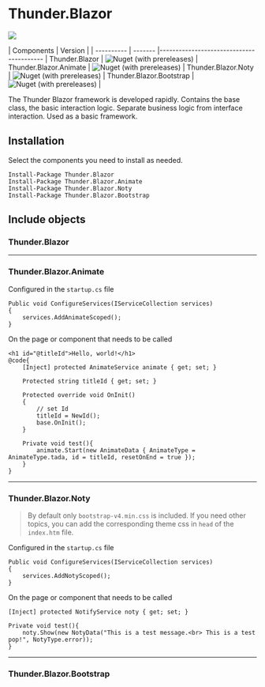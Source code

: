# Thunder.Blazor
![](https://img.shields.io/badge/.NetCore%203.0-SDK%203.0.100--preview7--012821-sucess)

| Components | Version |
| ---------- | ------- |----------------------------------------- |
Thunder.Blazor | ![Nuget (with prereleases)](https://img.shields.io/nuget/v/thunder.blazor) |
Thunder.Blazor.Animate | ![Nuget (with prereleases)](https://img.shields.io/nuget/v/thunder.blazor.animate) |
Thunder.Blazor.Noty | ![Nuget (with prereleases)](https://img.shields.io/nuget/vpre/thunder.blazor.noty) |
Thunder.Blazor.Bootstrap | ![Nuget (with prereleases)](https://img.shields.io/nuget/v/thunder.blazor.bootstrap) |

The Thunder Blazor framework is developed rapidly. Contains the base class, the basic interaction logic. Separate business logic from interface interaction. Used as a basic framework.

## Installation
Select the components you need to install as needed.
```
Install-Package Thunder.Blazor
Install-Package Thunder.Blazor.Animate
Install-Package Thunder.Blazor.Noty
Install-Package Thunder.Blazor.Bootstrap
```

## Include objects
### Thunder.Blazor
---
### Thunder.Blazor.Animate
Configured in the `startup.cs` file
```
Public void ConfigureServices(IServiceCollection services)
{
    services.AddAnimateScoped();
}
```
On the page or component that needs to be called
```
<h1 id="@titleId">Hello, world!</h1>
@code{
    [Inject] protected AnimateService animate { get; set; }

    Protected string titleId { get; set; }

    Protected override void OnInit()
    {
        // set Id
        titleId = NewId();
        base.OnInit();
    }

    Private void test(){
        animate.Start(new AnimateData { AnimateType = AnimateType.tada, id = titleId, resetOnEnd = true });
    }
}
```
---
### Thunder.Blazor.Noty
> By default only `bootstrap-v4.min.css` is included. If you need other topics, you can add the corresponding theme css in `head` of the `index.htm` file.

Configured in the `startup.cs` file
```
Public void ConfigureServices(IServiceCollection services)
{
    services.AddNotyScoped();
}
```
On the page or component that needs to be called
```
[Inject] protected NotifyService noty { get; set; }

Private void test(){
    noty.Show(new NotyData("This is a test message.<br> This is a test pop!", NotyType.error));
}
```
---
### Thunder.Blazor.Bootstrap